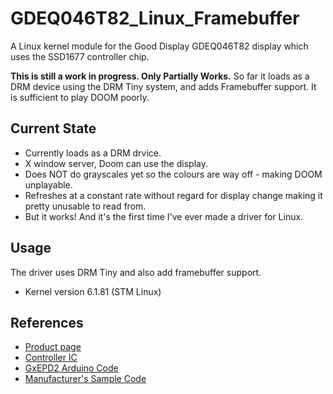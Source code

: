 # GDEQ046T82_Linux_Framebuffer
A Linux kernel module for the Good Display GDEQ046T82 display which uses the SSD1677 controller chip.
  
**This is still a work in progress. Only Partially Works.** So far it loads as a DRM device using the DRM Tiny system, and adds Framebuffer support. It is sufficient to play DOOM poorly.
  
## Current State
 * Currently loads as a DRM drvice. 
 * X window server, Doom can use the display.
 * Does NOT do grayscales yet so the colours are way off - making DOOM unplayable.
 * Refreshes at a constant rate without regard for display change making it pretty unusable to read from.
 * But it works! And it's the first time I've ever made a driver for Linux.
  
## Usage
The driver uses DRM Tiny and also add framebuffer support.
 * Kernel version 6.1.81 (STM Linux)

## References
 * [Product page](https://www.good-display.com/product/457.html)
 * [Controller IC](https://v4.cecdn.yun300.cn/100001_1909185148/SSD1677.pdf)
 * [GxEPD2 Arduino Code](https://github.com/ZinggJM/GxEPD2_4G/blob/master/src/gdeq/GxEPD2_426_GDEQ0426T82.cpp)
 * [Manufacturer's Sample Code](https://www.good-display.com/companyfile/1158.html)
